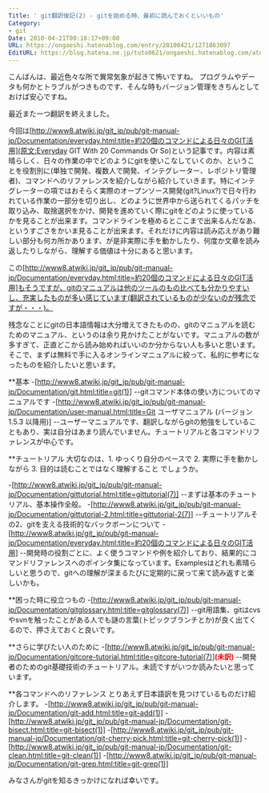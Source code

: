 ```yaml
---
Title: ' git翻訳後記(2) - gitを始める時、最初に読んでおくといいもの'
Category:
- git
Date: 2010-04-21T00:18:17+09:00
URL: https://ongaeshi.hatenablog.com/entry/20100421/1271863097
EditURL: https://blog.hatena.ne.jp/tuto0621/ongaeshi.hatenablog.com/atom/entry/6435922169449192968
---
```


こんばんは、最近色々な所で異常気象が起きて怖いですね。
プログラムやデータも何かとトラブルがつきものです、そんな時もバージョン管理をきちんとしておけば安心ですね。

最近また一つ翻訳を終えました。

今回は[http://www8.atwiki.jp/git_jp/pub/git-manual-jp/Documentation/everyday.html:title=約20個のコマンドによる日々のGIT活用](原文:Everyday GIT With 20 Commands Or So)という記事です。内容は素晴らしく、日々の作業の中でどのようにgitを使いこなしていくのか、ということを役割別に(単独で開発、複数人で開発、インテグレーター、レポジトリ管理者)、コマンドへのリファレンスを紹介しながら紹介していきます。特にインテグレーターの項ではおそらく実際のオープンソース開発(git?Linux?)で日々行われている作業の一部分を切り出し、どのように世界中から送られてくるパッチを取り込み、取捨選択をかけ、開発を進めていく際にgitをどのように使っているかを見ることが出来ます。コマンドラインを極めるとここまで出来るんだなあ、というすごさをかいま見ることが出来ます。それだけに内容は読み応えがあり難しい部分も何カ所かあります、が是非実際に手を動かしたり、何度か文章を読み返したりしながら、理解する価値は十分にあると思います。

この[http://www8.atwiki.jp/git_jp/pub/git-manual-jp/Documentation/everyday.html:title=約20個のコマンドによる日々のGIT活用]もそうですが、gitのマニュアルは他のツールのもの比べても分かりやすいし、充実したものが多い感じています(翻訳されているものが少ないのが残念ですが・・・)。

残念なことにgitの日本語情報は大分増えてきたものの、gitのマニュアルを読むためのマニュアル、というのは余り見かけたことがないです。マニュアルの数が多すぎて、正直どこから読み始めればいいのか分からない人も多いと思います。そこで、まずは無料で手に入るオンラインマニュアルに絞って、私的に参考になったものを紹介したいと思います。

**基本
-[http://www8.atwiki.jp/git_jp/pub/git-manual-jp/Documentation/git.html:title=git(1)]
--gitコマンド本体の使い方についてのマニュアルです
-[http://www8.atwiki.jp/git_jp/pub/git-manual-jp/Documentation/user-manual.html:title=Git ユーザマニュアル (バージョン 1.5.3 以降用)]
--ユーザーマニュアルです、翻訳しながらgitの勉強をしていることもあり、実は自分はあまり読んでいません。チュートリアルと各コマンドリファレンスが中心です。

**チュートリアル
大切なのは、1. ゆっくり自分のペースで 2. 実際に手を動かしながら 3. 目的は読むことではなく理解すること でしょうか。

-[http://www8.atwiki.jp/git_jp/pub/git-manual-jp/Documentation/gittutorial.html:title=gittutorial(7)]
--まずは基本のチュートリアル、基本操作全般。
-[http://www8.atwiki.jp/git_jp/pub/git-manual-jp/Documentation/gittutorial-2.html:title=gittutorial-2(7)]
--チュートリアルその2、gitを支える技術的なバックボーンについて
-[http://www8.atwiki.jp/git_jp/pub/git-manual-jp/Documentation/everyday.html:title=約20個のコマンドによる日々のGIT活用]
--開発時の役割ごとに、よく使うコマンドや例を紹介しており、結果的にコマンドリファレンスへのポインタ集になっています。Examplesはどれも素晴らしいと思うので、gitへの理解が深まるたびに定期的に戻って来て読み返すと楽しいかも。

**困った時に役立つもの
-[http://www8.atwiki.jp/git_jp/pub/git-manual-jp/Documentation/gitglossary.html:title=gitglossary(7)]
--git用語集、gitはcvsやsvnを触ったことがある人でも謎の言葉(トピックブランチとか)が良く出てくるので、押さえておくと良いです。

**さらに学びたい人のために
-[http://www8.atwiki.jp/git_jp/pub/git-manual-jp/Documentation/gitcore-tutorial.html:title=gitcore-tutorial(7)]<span style="font-weight:bold;color:#FF0000;">(未訳)</span>
--開発者のためのgit基礎技術のチュートリアル。未読ですがいつか読みたいと思っています。

**各コマンドへのリファレンス
とりあえず日本語訳を見つけているものだけ紹介します。
-[http://www8.atwiki.jp/git_jp/pub/git-manual-jp/Documentation/git-add.html:title=git-add(1)]
-[http://www8.atwiki.jp/git_jp/pub/git-manual-jp/Documentation/git-bisect.html:title=git-bisect(1)]
-[http://www8.atwiki.jp/git_jp/pub/git-manual-jp/Documentation/git-cherry-pick.html:title=git-cherry-pick(1)]
-[http://www8.atwiki.jp/git_jp/pub/git-manual-jp/Documentation/git-clean.html:title=git-clean(1)]
-[http://www8.atwiki.jp/git_jp/pub/git-manual-jp/Documentation/git-grep.html:title=git-grep(1)]

みなさんがgitを知るきっかけになれば幸いです。
